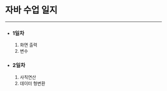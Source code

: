 <h1>자바 수업 일지</h1>
<hr>
<ul>
    <li><h3>1일차</h3></li>
    <ol>
        <li>화면 출력</li>
        <li>변수</li>
    </ol>
    <li><h3>2일차</h3></li>
    <ol>
        <li>사칙연산</li>
        <li>데이터 형변환</li>
    </ol>
</ul>